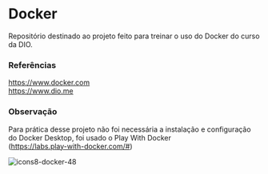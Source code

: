 # Docker
Repositório destinado ao projeto feito para treinar o uso do Docker do curso da DIO.

### Referências
https://www.docker.com <br>
https://www.dio.me

### Observação
Para prática desse projeto não foi necessária a instalação e configuração do Docker Desktop, foi usado o Play With Docker<br>(https://labs.play-with-docker.com/#)


![icons8-docker-48](https://user-images.githubusercontent.com/87674883/176809243-9ca5f869-3222-4b75-b770-c12a3661cecf.png)

